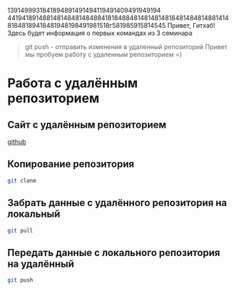 1391499931841894891491494119491409491949194
4419418914881481484814848841818488481481481481848148481488141481848189418481948198491981518г581985915814545
Привет, Гитхаб! Здесь будет информация о первых командах из 3 семинара
> git push - отправить изменения в удаленный репозиторий 
Привет мы пробуем работу с удаленным репозиторием =)
# Работа с удалённым репозиторием
## Сайт с удалённым репозиторием
[github](www.github.com)
## Копирование репозитория
```sh
git clone
```
## Забрать данные с удалённого репозитория на локальный
```sh
git pull
```
## Передать данные с локального репозитория на удалённый
```sh
git push
```